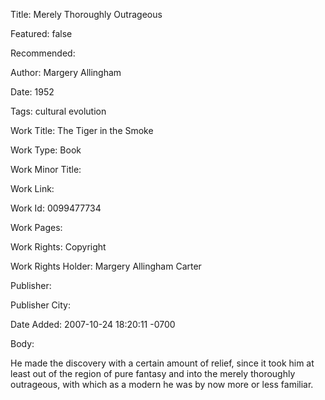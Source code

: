 Title: Merely Thoroughly Outrageous

Featured: false

Recommended: 

Author: Margery Allingham

Date: 1952

Tags: cultural evolution

Work Title: The Tiger in the Smoke

Work Type: Book

Work Minor Title:  

Work Link: 

Work Id:  0099477734

Work Pages:  

Work Rights:  Copyright

Work Rights Holder:  Margery Allingham Carter

Publisher:  

Publisher City:  

Date Added: 2007-10-24 18:20:11 -0700

Body:

He made the discovery with a certain amount of relief, since it took him at least out of the region of pure fantasy and into the merely thoroughly outrageous, with which as a modern he was by now more or less familiar. 



